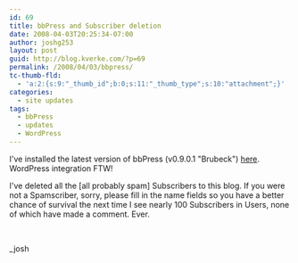 ```yaml
---
id: 69
title: bbPress and Subscriber deletion
date: 2008-04-03T20:25:34-07:00
author: joshg253
layout: post
guid: http://blog.kverke.com/?p=69
permalink: /2008/04/03/bbpress/
tc-thumb-fld:
  - 'a:2:{s:9:"_thumb_id";b:0;s:11:"_thumb_type";s:10:"attachment";}'
categories:
  - site updates
tags:
  - bbPress
  - updates
  - WordPress
---
```

I've installed the latest version of bbPress (v0.9.0.1 "Brubeck") <a href="http://kverke.com/bbpress/">here</a>. WordPress integration FTW!

I've deleted all the [all probably spam] Subscribers to this blog. If you were not a Spamscriber, sorry, please fill in the name fields so you have a better chance of survival the next time I see nearly 100 Subscribers in Users, none of which have made a comment. Ever.

&nbsp;

_josh